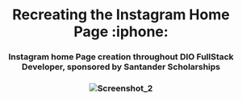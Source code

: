 <h1 align="center">Recreating the Instagram Home Page :iphone: </h1>

<h3 align="center">Instagram home Page creation throughout DIO FullStack Developer, sponsored by Santander Scholarships <h3 align="center">

![Screenshot_2](https://user-images.githubusercontent.com/93956726/175750248-15427086-3d0e-4932-bb33-9c6a5056114c.png)


